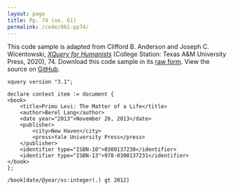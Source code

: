 ```yaml
---
layout: page
title: Pp. 74 (no. 61)
permalink: /code/061-pp74/
---
```


This code sample is adapted from Clifford B. Anderson and Joseph C. Wicentowski, 
[_XQuery for Humanists_](/) (College Station: Texas A&M University Press, 2020), 74. 
Download this code sample in its [raw form](/code/061-pp74/061-pp74.xq).
View the source on [GitHub](https://github.com/coding4humanists/xquery4humanists/blob/release/code/061-pp74/061-pp74.xq).

```xquery
xquery version "3.1";

declare context item := document {
<book>
    <title>Primo Levi: The Matter of a Life</title>
    <author>Berel Lang</author>
    <date year="2013">November 26, 2013</date>
    <publisher>
        <city>New Haven</city>
        <press>Yale University Press</press>
    </publisher>
    <identifier type="ISBN-10">0300137230</identifier>
    <identifier type="ISBN-13">978-0300137231</identifier>
</book>
};

/book[date/@year/xs:integer(.) gt 2012]
```  
